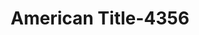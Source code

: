 ---
f_zip-code: 35901
f_state-code: AL
title: American Title-4356
f_phone: 256-549-0322
f_city-only: Gadsden
f_address: 923 W Meighan Blvd Gadsden
f_location-unique-id: '4356'
slug: american-title-4356
updated-on: '2024-05-30T13:46:58.046Z'
created-on: '2024-05-30T13:36:59.803Z'
published-on: '2024-05-30T13:54:32.469Z'
f_city-state: cms/city/gadsden-al.md
f_company: cms/company/american-title.md
f_state: cms/state/alabama.md
layout: '[payday-loan].html'
tags: payday-loan
---